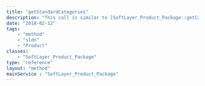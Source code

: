 ```yaml
---
title: "getStandardCategories"
description: "This call is similar to [SoftLayer_Product_Package::getCategories](/reference/services/SoftLayer_Product_Package/getCategories), except that it does not include account-restricted pricing. Not all accounts have restricted pricing. "
date: "2018-02-12"
tags:
    - "method"
    - "sldn"
    - "Product"
classes:
    - "SoftLayer_Product_Package"
type: "reference"
layout: "method"
mainService : "SoftLayer_Product_Package"
---
```

